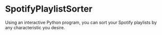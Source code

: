 # SpotifyPlaylistSorter
Using an interactive Python program, you can sort your Spotify playlists by any characteristic you desire.
